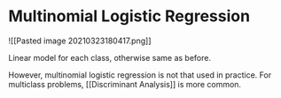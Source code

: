 # Multinomial Logistic Regression

![[Pasted image 20210323180417.png]]

Linear model for each class, otherwise same as before.

However, multinomial logistic regression is not that used in practice. For multiclass problems, [[Discriminant Analysis]] is more common.



